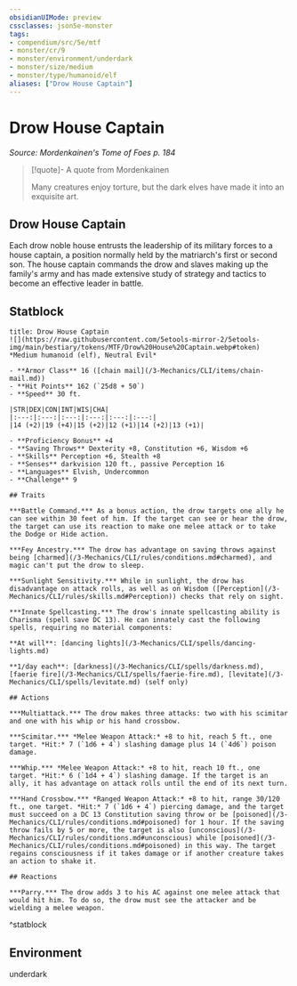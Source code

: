 ```yaml
---
obsidianUIMode: preview
cssclasses: json5e-monster
tags:
- compendium/src/5e/mtf
- monster/cr/9
- monster/environment/underdark
- monster/size/medium
- monster/type/humanoid/elf
aliases: ["Drow House Captain"]
---
```

# Drow House Captain
*Source: Mordenkainen's Tome of Foes p. 184*  

> [!quote]- A quote from Mordenkainen  
> 
> Many creatures enjoy torture, but the dark elves have made it into an exquisite art.

## Drow House Captain

Each drow noble house entrusts the leadership of its military forces to a house captain, a position normally held by the matriarch's first or second son. The house captain commands the drow and slaves making up the family's army and has made extensive study of strategy and tactics to become an effective leader in battle.


## Statblock

```ad-statblock
title: Drow House Captain
![](https://raw.githubusercontent.com/5etools-mirror-2/5etools-img/main/bestiary/tokens/MTF/Drow%20House%20Captain.webp#token)
*Medium humanoid (elf), Neutral Evil*

- **Armor Class** 16 ([chain mail](/3-Mechanics/CLI/items/chain-mail.md))
- **Hit Points** 162 (`25d8 + 50`) 
- **Speed** 30 ft.

|STR|DEX|CON|INT|WIS|CHA|
|:---:|:---:|:---:|:---:|:---:|:---:|
|14 (+2)|19 (+4)|15 (+2)|12 (+1)|14 (+2)|13 (+1)|

- **Proficiency Bonus** +4
- **Saving Throws** Dexterity +8, Constitution +6, Wisdom +6
- **Skills** Perception +6, Stealth +8
- **Senses** darkvision 120 ft., passive Perception 16
- **Languages** Elvish, Undercommon
- **Challenge** 9

## Traits

***Battle Command.*** As a bonus action, the drow targets one ally he can see within 30 feet of him. If the target can see or hear the drow, the target can use its reaction to make one melee attack or to take the Dodge or Hide action.

***Fey Ancestry.*** The drow has advantage on saving throws against being [charmed](/3-Mechanics/CLI/rules/conditions.md#charmed), and magic can't put the drow to sleep.

***Sunlight Sensitivity.*** While in sunlight, the drow has disadvantage on attack rolls, as well as on Wisdom ([Perception](/3-Mechanics/CLI/rules/skills.md#Perception)) checks that rely on sight.

***Innate Spellcasting.*** The drow's innate spellcasting ability is Charisma (spell save DC 13). He can innately cast the following spells, requiring no material components:

**At will**: [dancing lights](/3-Mechanics/CLI/spells/dancing-lights.md)

**1/day each**: [darkness](/3-Mechanics/CLI/spells/darkness.md), [faerie fire](/3-Mechanics/CLI/spells/faerie-fire.md), [levitate](/3-Mechanics/CLI/spells/levitate.md) (self only)

## Actions

***Multiattack.*** The drow makes three attacks: two with his scimitar and one with his whip or his hand crossbow.

***Scimitar.*** *Melee Weapon Attack:* +8 to hit, reach 5 ft., one target. *Hit:* 7 (`1d6 + 4`) slashing damage plus 14 (`4d6`) poison damage.

***Whip.*** *Melee Weapon Attack:* +8 to hit, reach 10 ft., one target. *Hit:* 6 (`1d4 + 4`) slashing damage. If the target is an ally, it has advantage on attack rolls until the end of its next turn.

***Hand Crossbow.*** *Ranged Weapon Attack:* +8 to hit, range 30/120 ft., one target. *Hit:* 7 (`1d6 + 4`) piercing damage, and the target must succeed on a DC 13 Constitution saving throw or be [poisoned](/3-Mechanics/CLI/rules/conditions.md#poisoned) for 1 hour. If the saving throw fails by 5 or more, the target is also [unconscious](/3-Mechanics/CLI/rules/conditions.md#unconscious) while [poisoned](/3-Mechanics/CLI/rules/conditions.md#poisoned) in this way. The target regains consciousness if it takes damage or if another creature takes an action to shake it.

## Reactions

***Parry.*** The drow adds 3 to his AC against one melee attack that would hit him. To do so, the drow must see the attacker and be wielding a melee weapon.
```
^statblock

## Environment

underdark
